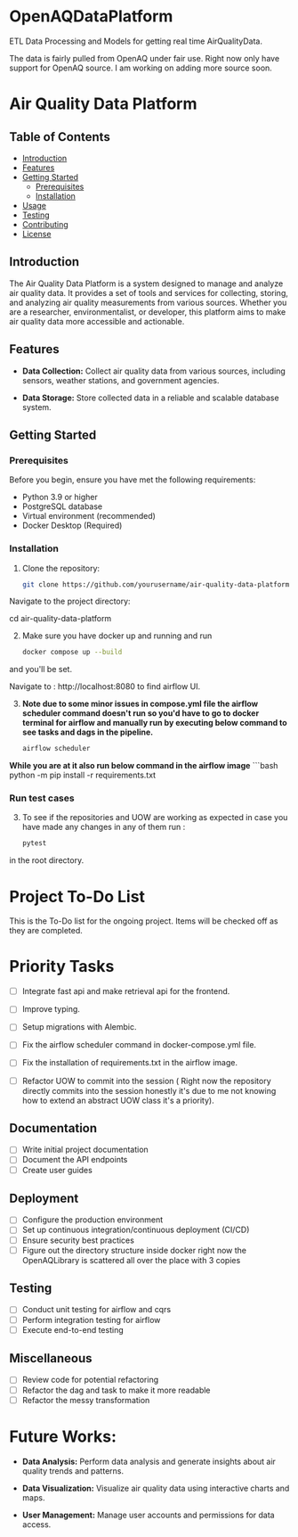 
# OpenAQDataPlatform
ETL Data Processing and Models for getting real time AirQualityData. 

The data is fairly pulled from OpenAQ under fair use. Right now only have support for OpenAQ source. I am working on adding more source soon. 

# Air Quality Data Platform


## Table of Contents

- [Introduction](#introduction)
- [Features](#features)
- [Getting Started](#getting-started)
  - [Prerequisites](#prerequisites)
  - [Installation](#installation)
- [Usage](#usage)
- [Testing](#testing)
- [Contributing](#contributing)
- [License](#license)

## Introduction

The Air Quality Data Platform is a system designed to manage and analyze air quality data. It provides a set of tools and services for collecting, storing, and analyzing air quality measurements from various sources. Whether you are a researcher, environmentalist, or developer, this platform aims to make air quality data more accessible and actionable.

## Features

- **Data Collection:** Collect air quality data from various sources, including sensors, weather stations, and government agencies.

- **Data Storage:** Store collected data in a reliable and scalable database system.


## Getting Started

### Prerequisites

Before you begin, ensure you have met the following requirements:

- Python 3.9 or higher
- PostgreSQL database
- Virtual environment (recommended)
- Docker Desktop (Required)

### Installation

1. Clone the repository:

   ```bash
   git clone https://github.com/yourusername/air-quality-data-platform.git
Navigate to the project directory:


cd air-quality-data-platform

2. Make sure you have docker up and running and run 

    ```bash
    docker compose up --build
and you'll be set.

Navigate to : http://localhost:8080 to find airflow UI.

3. **Note due to some minor issues in compose.yml file the airflow scheduler command doesn't run so you'd have to go to docker terminal for airflow and manually run by executing below command to see tasks and dags in the pipeline.**
      
      ```bash
      airflow scheduler 
**While you are at it also run below command in the airflow image**
    ```bash 
    python -m pip install -r requirements.txt
### Run test cases 

3. To see if the repositories and UOW are working as expected in case you have made any changes in any of them run :
      ```bash
      pytest
in the root directory.



# Project To-Do List

This is the To-Do list for the ongoing project. Items will be checked off as they are completed.

# Priority Tasks 

- [ ] Integrate fast api and make retrieval api for the frontend.
- [ ] Improve typing.
- [ ] Setup migrations with Alembic.
- [ ] Fix the airflow scheduler command in docker-compose.yml file.
- [ ] Fix the installation of requirements.txt in the airflow image.
- [ ] Refactor UOW to commit into the session ( Right now the 
repository directly commits into the session honestly it's due to me not knowing how to extend an abstract UOW class it's a priority).



## Documentation

- [ ] Write initial project documentation
- [ ] Document the API endpoints
- [ ] Create user guides

## Deployment

- [ ] Configure the production environment
- [ ] Set up continuous integration/continuous deployment (CI/CD)
- [ ] Ensure security best practices
- [ ] Figure out the directory structure inside docker right now the OpenAQLibrary is scattered all over the place with 3 copies

## Testing

- [ ] Conduct unit testing for airflow and cqrs
- [ ] Perform integration testing for airflow
- [ ] Execute end-to-end testing

## Miscellaneous

- [ ] Review code for potential refactoring
- [ ] Refactor the dag and task to make it more readable 
- [ ] Refactor the messy transformation 

# Future Works:

- **Data Analysis:** Perform data analysis and generate insights about air quality trends and patterns.

- **Data Visualization:** Visualize air quality data using interactive charts and maps.

- **User Management:** Manage user accounts and permissions for data access.
